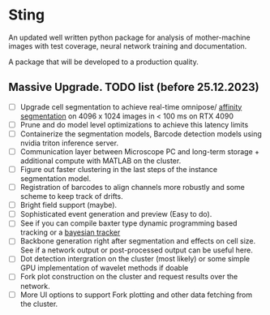 # Sting

An updated well written python package for analysis of mother-machine images with test coverage, neural network training and documentation.

A package that will be developed to a production quality.


## Massive Upgrade. TODO list (before 25.12.2023)

- [ ] Upgrade cell segmentation to achieve real-time omnipose/ [affinity segmentation](https://github.com/ryanirl/torchvf) on 4096 x 1024 images in < 100 ms on RTX 4090
- [ ] Prune and do model level optimizations to achieve this latency limits
- [ ] Containerize the segmentation models, Barcode detection models using nvidia triton inference server.
- [ ] Communication layer between Microscope PC and long-term storage + additional compute with MATLAB on the cluster.
- [ ] Figure out faster clustering in the last steps of the instance segmentation model.
- [ ] Registration of barcodes to align channels more robustly and some scheme to keep track of drifts.
- [ ] Bright field support (maybe).
- [ ] Sophisticated event generation and preview (Easy to do).
- [ ] See if you can compile baxter type dynamic programming based tracking or a [bayesian tracker](https://github.com/quantumjot/btrack)
- [ ] Backbone generation right after segmentation and effects on cell size. See if a network output or post-processed output can be useful here.
- [ ] Dot detection intergration on the cluster (most likely) or some simple GPU implementation of wavelet methods if doable
- [ ] Fork plot construction on the cluster and request results over the network.
- [ ] More UI options to support Fork plotting and other data fetching from the cluster. 